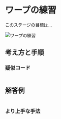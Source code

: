 # ワープの練習

このステージの目標は...

![ワープの練習]()




## 考え方と手順

### 疑似コード

```
```

## 解答例

```swift
```

### より上手な手法

```swift
```
